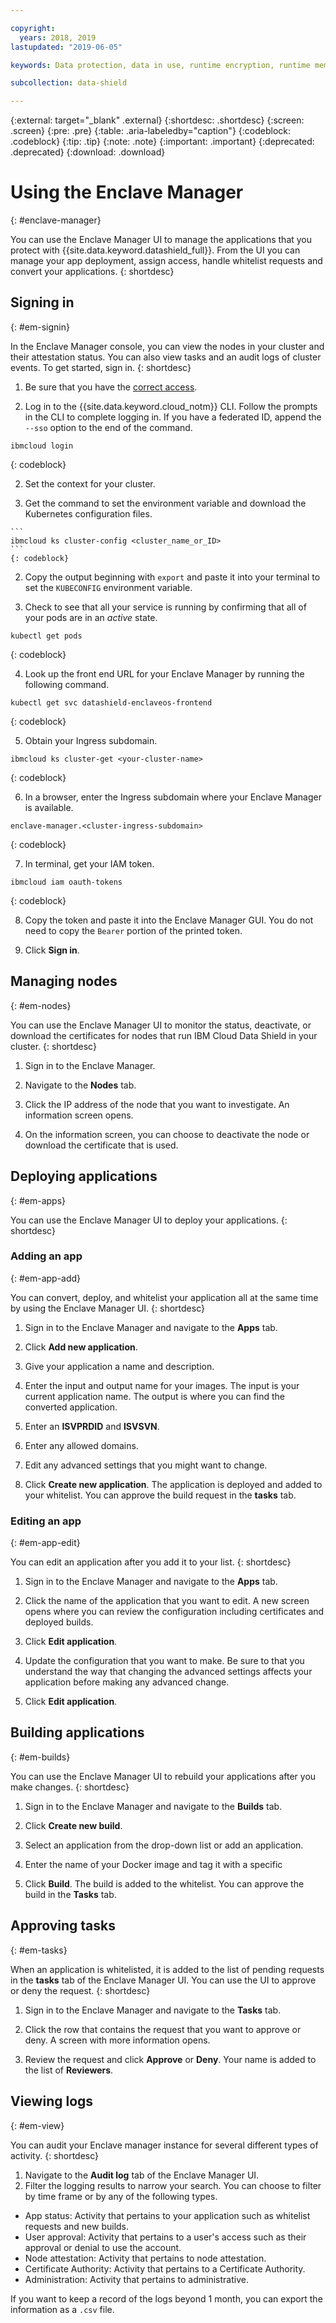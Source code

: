 ```yaml
---

copyright:
  years: 2018, 2019
lastupdated: "2019-06-05"

keywords: Data protection, data in use, runtime encryption, runtime memory encryption, encrypted memory, Intel SGX, software guard extensions, Fortanix runtime encryption

subcollection: data-shield

---
```


{:external: target="_blank" .external}
{:shortdesc: .shortdesc}
{:screen: .screen}
{:pre: .pre}
{:table: .aria-labeledby="caption"}
{:codeblock: .codeblock}
{:tip: .tip}
{:note: .note}
{:important: .important}
{:deprecated: .deprecated}
{:download: .download}

# Using the Enclave Manager
{: #enclave-manager}

You can use the Enclave Manager UI to manage the applications that you protect with {{site.data.keyword.datashield_full}}. From the UI you can manage your app deployment, assign access, handle whitelist requests and convert your applications.
{: shortdesc}


## Signing in
{: #em-signin}

In the Enclave Manager console, you can view the nodes in your cluster and their attestation status. You can also view tasks and an audit logs of cluster events. To get started, sign in.
{: shortdesc}

1. Be sure that you have the [correct access](/docs/services/data-shield?topic=data-shield-access).

1. Log in to the {{site.data.keyword.cloud_notm}} CLI. Follow the prompts in the CLI to complete logging in. If you have a federated ID, append the `--sso` option to the end of the command.

  ```
  ibmcloud login
  ```
  {: codeblock}

2. Set the context for your cluster.

  1. Get the command to set the environment variable and download the Kubernetes configuration files.

    ```
    ibmcloud ks cluster-config <cluster_name_or_ID>
    ```
    {: codeblock}

  2. Copy the output beginning with `export` and paste it into your terminal to set the `KUBECONFIG` environment variable.

3. Check to see that all your service is running by confirming that all of your pods are in an *active* state.

  ```
  kubectl get pods
  ```
  {: codeblock}

4. Look up the front end URL for your Enclave Manager by running the following command.

  ```
  kubectl get svc datashield-enclaveos-frontend
  ```
  {: codeblock}

5. Obtain your Ingress subdomain.

  ```
  ibmcloud ks cluster-get <your-cluster-name>
  ```
  {: codeblock}

6. In a browser, enter the Ingress subdomain where your Enclave Manager is available.

  ```
  enclave-manager.<cluster-ingress-subdomain>
  ```
  {: codeblock}

7. In terminal, get your IAM token.

  ```
  ibmcloud iam oauth-tokens
  ```
  {: codeblock}

8. Copy the token and paste it into the Enclave Manager GUI. You do not need to copy the `Bearer` portion of the printed token.

9. Click **Sign in**.






## Managing nodes
{: #em-nodes}

You can use the Enclave Manager UI to monitor the status, deactivate, or download the certificates for nodes that run IBM Cloud Data Shield in your cluster.
{: shortdesc}


1. Sign in to the Enclave Manager.

2. Navigate to the **Nodes** tab.

3. Click the IP address of the node that you want to investigate. An information screen opens.

4. On the information screen, you can choose to deactivate the node or download the certificate that is used.




## Deploying applications
{: #em-apps}

You can use the Enclave Manager UI to deploy your applications.
{: shortdesc}


### Adding an app
{: #em-app-add}

You can convert, deploy, and whitelist your application all at the same time by using the Enclave Manager UI.
{: shortdesc}

1. Sign in to the Enclave Manager and navigate to the **Apps** tab.

2. Click **Add new application**.

3. Give your application a name and description.

4. Enter the input and output name for your images. The input is your current application name. The output is where you can find the converted application.

5. Enter an **ISVPRDID** and **ISVSVN**.

6. Enter any allowed domains.

7. Edit any advanced settings that you might want to change.

8. Click **Create new application**. The application is deployed and added to your whitelist. You can approve the build request in the **tasks** tab.




### Editing an app
{: #em-app-edit}

You can edit an application after you add it to your list.
{: shortdesc}


1. Sign in to the Enclave Manager and navigate to the **Apps** tab.

2. Click the name of the application that you want to edit. A new screen opens where you can review the configuration including certificates and deployed builds.

3. Click **Edit application**.

4. Update the configuration that you want to make. Be sure to that you understand the way that changing the advanced settings affects your application before making any advanced change.

5. Click **Edit application**.


## Building applications
{: #em-builds}

You can use the Enclave Manager UI to rebuild your applications after you make changes.
{: shortdesc}

1. Sign in to the Enclave Manager and navigate to the **Builds** tab.

2. Click **Create new build**.

3. Select an application from the drop-down list or add an application.

4. Enter the name of your Docker image and tag it with a specific 

5. Click **Build**. The build is added to the whitelist. You can approve the build in the **Tasks** tab.



## Approving tasks
{: #em-tasks}

When an application is whitelisted, it is added to the list of pending requests in the **tasks** tab of the Enclave Manager UI. You can use the UI to approve or deny the request.
{: shortdesc}

1. Sign in to the Enclave Manager and navigate to the **Tasks** tab.

2. Click the row that contains the request that you want to approve or deny. A screen with more information opens.

3. Review the request and click **Approve** or **Deny**. Your name is added to the list of **Reviewers**.


## Viewing logs
{: #em-view}

You can audit your Enclave manager instance for several different types of activity. 
{: shortdesc}

1. Navigate to the **Audit log** tab of the Enclave Manager UI.
2. Filter the logging results to narrow your search. You can choose to filter by time frame or by any of the following types.

  * App status: Activity that pertains to your application such as whitelist requests and new builds.
  * User approval: Activity that pertains to a user's access such as their approval or denial to use the account.
  * Node attestation: Activity that pertains to node attestation.
  * Certificate Authority: Activity that pertains to a Certificate Authority.
  * Administration: Activity that pertains to administrative. 

If you want to keep a record of the logs beyond 1 month, you can export the information as a `.csv` file.

